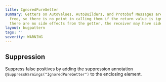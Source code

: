 ```yaml
---
title: IgnoredPureGetter
summary: Getters on AutoValues, AutoBuilders, and Protobuf Messages are side-effect
  free, so there is no point in calling them if the return value is ignored. While
  there are no side effects from the getter, the receiver may have side effects.
layout: bugpattern
tags: ''
severity: WARNING
---
```


<!--
*** AUTO-GENERATED, DO NOT MODIFY ***
To make changes, edit the @BugPattern annotation or the explanation in docs/bugpattern.
-->



## Suppression
Suppress false positives by adding the suppression annotation `@SuppressWarnings("IgnoredPureGetter")` to the enclosing element.
